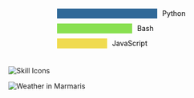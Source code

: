 <img src="https://skillicons.dev/icons?i=python,bash,javascript,html,css" alt="Skill Icons">


<svg width="300" height="150">
  <rect x="10" y="20" width="200" height="20" fill="#306998"/>
  <text x="220" y="35" fill="black">Python</text>
  <rect x="10" y="50" width="150" height="20" fill="#89e051"/>
  <text x="170" y="65" fill="black">Bash</text>
  <rect x="10" y="80" width="100" height="20" fill="#f0db4f"/>
  <text x="120" y="95" fill="black">JavaScript</text>
</svg>



![Weather in Marmaris](https://weather-widget.vercel.app/api?location=Marmaris)
